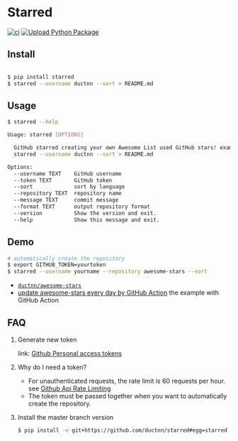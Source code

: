 # Starred

[![ci](https://github.com/ductnn/starred/actions/workflows/ci.yml/badge.svg)](https://github.com/ductnn/starred/actions/workflows/ci.yml)
[![Upload Python Package](https://github.com/ductnn/starred/actions/workflows/deploy.yml/badge.svg)](https://github.com/ductnn/starred/actions/workflows/deploy.yml)

## Install

```bash

$ pip install starred
$ starred --username ductnn --sort > README.md
```

## Usage

```bash
$ starred --help

Usage: starred [OPTIONS]

  GitHub starred creating your own Awesome List used GitHub stars! example:
  starred --username ductnn --sort > README.md

Options:
  --username TEXT    GitHub username
  --token TEXT       GitHub token
  --sort             sort by language
  --repository TEXT  repository name
  --message TEXT     commit message
  --format TEXT      output repository format
  --version          Show the version and exit.
  --help             Show this message and exit.
```

## Demo

```bash
# automatically create the repository
$ export GITHUB_TOKEN=yourtoken
$ starred --username yourname --repository awesome-stars --sort
```

- [`ductnn/awesome-stars`](https://github.com/ductnn/awesome-stars)
- [update awesome-stars every day by GitHub Action](https://github.com/ductnn/awesome-stars/blob/master/.github/workflows/schedules.yml) the example with GitHub Action

## FAQ

1. Generate new token

   link: [Github Personal access tokens](https://github.com/settings/tokens)

2. Why do I need a token?

   -  For unauthenticated requests, the rate limit is 60 requests per
      hour.
      see [Github Api Rate
      Limiting](https://developer.github.com/v3/#rate-limiting)
   -  The token must be passed together when you want to automatically
      create the repository.

3. Install the master branch version

    ```bash
    $ pip install -e git+https://github.com/ductnn/starred#egg=starred
    ```
